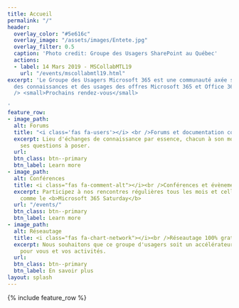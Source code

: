 ```yaml
---
title: Accueil
permalink: "/"
header:
  overlay_color: "#5e616c"
  overlay_image: "/assets/images/Entete.jpg"
  overlay_filter: 0.5
  caption: 'Photo credit: Groupe des Usagers SharePoint au Québec'
  actions:
  - label: 14 Mars 2019 - MSCollabMTL19
    url: "/events/mscollabmtl19.html"
excerpt: 'Le Groupe des Usagers Microsoft 365 est une communauté axée sur le partage
  des connaissances et des usages des offres Microsoft 365 et Office 365 de Microsoft.<br
  /> <small>Prochains rendez-vous</small>

'
feature_row:
- image_path: 
  alt: Forums
  title: "<i class='fas fa-users'></i> <br />Forums et documentation communautaire"
  excerpt: Lieu d'échanges de connaissance par essence, chacun à son mot à dire et
    ses questions à poser.
  url: 
  btn_class: btn--primary
  btn_label: Learn more
- image_path: 
  alt: Conférences
  title: <i class="fas fa-comment-alt"></i><br />Conférences et évènements
  excerpt: Participez à nos rencontres régulières tous les mois et celles plus occasionnelles
    comme le <b>Microsoft 365 Saturday</b>
  url: "/events/"
  btn_class: btn--primary
  btn_label: Learn more
- image_path: 
  alt: Réseautage
  title: <i class="fas fa-chart-network"></i><br />Réseautage 100% gratuit
  excerpt: Nous souhaitons que ce groupe d'usagers soit un accélérateur de réseau
    pour vous et vos activités.
  url: 
  btn_class: btn--primary
  btn_label: En savoir plus
layout: splash
---
```


{% include feature_row %}